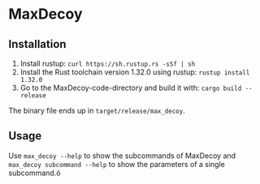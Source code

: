 # MaxDecoy

## Installation

1. Install rustup: `curl https://sh.rustup.rs -sSf | sh`
2. Install the Rust toolchain version 1.32.0 using rustup: `rustup install 1.32.0`
3. Go to the MaxDecoy-code-directory and build it with: `cargo build --release`

The binary file ends up in `target/release/max_decoy`.

## Usage
Use `max_decoy --help` to show the subcommands of MaxDecoy and `max_decoy subcommand --help` to show the parameters of a single subcommand.ö
